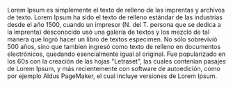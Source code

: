 Lorem Ipsum es simplemente el texto de relleno de las imprentas y
archivos de texto. Lorem Ipsum ha sido el texto de relleno estándar
de las industrias desde el año 1500, cuando un impresor (N. del T.
persona que se dedica a la imprenta) desconocido usó una galería de
textos y los mezcló de tal manera que logró hacer un libro de textos
especimen. No sólo sobrevivió 500 años, sino que tambien ingresó
como texto de relleno en documentos electrónicos, quedando
esencialmente igual al original. Fue popularizado en los 60s con la
creación de las hojas "Letraset", las cuales contenian pasajes de
Lorem Ipsum, y más recientemente con software de autoedición, como
por ejemplo Aldus PageMaker, el cual incluye versiones de Lorem Ipsum.